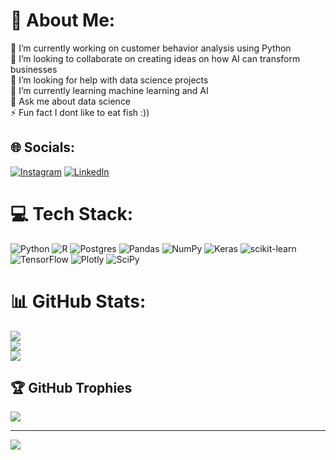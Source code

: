 # 💫 About Me:
🔭 I’m currently working on customer behavior analysis using Python<br>👯 I’m looking to collaborate on creating ideas on how AI can transform businesses<br>🤝 I’m looking for help with data science projects<br>🌱 I’m currently learning machine learning and AI<br>💬 Ask me about data science<br>⚡ Fun fact I dont like to eat fish :))


## 🌐 Socials:
[![Instagram](https://img.shields.io/badge/Instagram-%23E4405F.svg?logo=Instagram&logoColor=white)](https://instagram.com/andrew_lwz713) [![LinkedIn](https://img.shields.io/badge/LinkedIn-%230077B5.svg?logo=linkedin&logoColor=white)](https://linkedin.com/in/andrew-lim713) 

# 💻 Tech Stack:
![Python](https://img.shields.io/badge/python-3670A0?style=for-the-badge&logo=python&logoColor=ffdd54) ![R](https://img.shields.io/badge/r-%23276DC3.svg?style=for-the-badge&logo=r&logoColor=white) ![Postgres](https://img.shields.io/badge/postgres-%23316192.svg?style=for-the-badge&logo=postgresql&logoColor=white) ![Pandas](https://img.shields.io/badge/pandas-%23150458.svg?style=for-the-badge&logo=pandas&logoColor=white) ![NumPy](https://img.shields.io/badge/numpy-%23013243.svg?style=for-the-badge&logo=numpy&logoColor=white) ![Keras](https://img.shields.io/badge/Keras-%23D00000.svg?style=for-the-badge&logo=Keras&logoColor=white) ![scikit-learn](https://img.shields.io/badge/scikit--learn-%23F7931E.svg?style=for-the-badge&logo=scikit-learn&logoColor=white) ![TensorFlow](https://img.shields.io/badge/TensorFlow-%23FF6F00.svg?style=for-the-badge&logo=TensorFlow&logoColor=white) ![Plotly](https://img.shields.io/badge/Plotly-%233F4F75.svg?style=for-the-badge&logo=plotly&logoColor=white) ![SciPy](https://img.shields.io/badge/SciPy-%230C55A5.svg?style=for-the-badge&logo=scipy&logoColor=%white)
# 📊 GitHub Stats:
![](https://github-readme-stats.vercel.app/api?username=ANDREWLWZ&theme=dark&hide_border=false&include_all_commits=false&count_private=false)<br/>
![](https://github-readme-streak-stats.herokuapp.com/?user=ANDREWLWZ&theme=dark&hide_border=false)<br/>
![](https://github-readme-stats.vercel.app/api/top-langs/?username=ANDREWLWZ&theme=dark&hide_border=false&include_all_commits=false&count_private=false&layout=compact)

## 🏆 GitHub Trophies
![](https://github-profile-trophy.vercel.app/?username=ANDREWLWZ&theme=radical&no-frame=false&no-bg=true&margin-w=4)

---
[![](https://visitcount.itsvg.in/api?id=ANDREWLWZ&icon=0&color=0)](https://visitcount.itsvg.in)

<!-- Proudly created with GPRM ( https://gprm.itsvg.in ) -->
